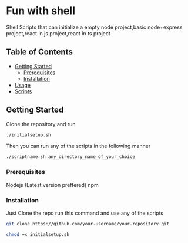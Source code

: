 # Fun with shell 
Shell Scripts that can initialize a empty node project,basic node+express project,react in js project,react in ts project
## Table of Contents

- [Getting Started](#getting-started)
  - [Prerequisites](#prerequisites)
  - [Installation](#installation)
- [Usage](#usage)
- [Scripts](#scripts)


## Getting Started

Clone the repository and run 
```bash
./initialsetup.sh
```
Then you can run any of the scripts in the following manner 

```bash 
./scriptname.sh any_directory_name_of_your_choice
```
### Prerequisites
Nodejs (Latest version preffered)
npm

### Installation

Just Clone the repo run this command and use any of the scripts
```bash
git clone https://github.com/your-username/your-repository.git
```

```bash
chmod +x initialsetup.sh
```
